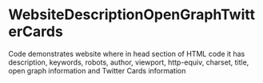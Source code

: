 # WebsiteDescriptionOpenGraphTwitterCards
Code demonstrates website where in head section of HTML code it has description, keywords, robots, author, viewport, http-equiv, charset, title, open graph information and Twitter Cards information
